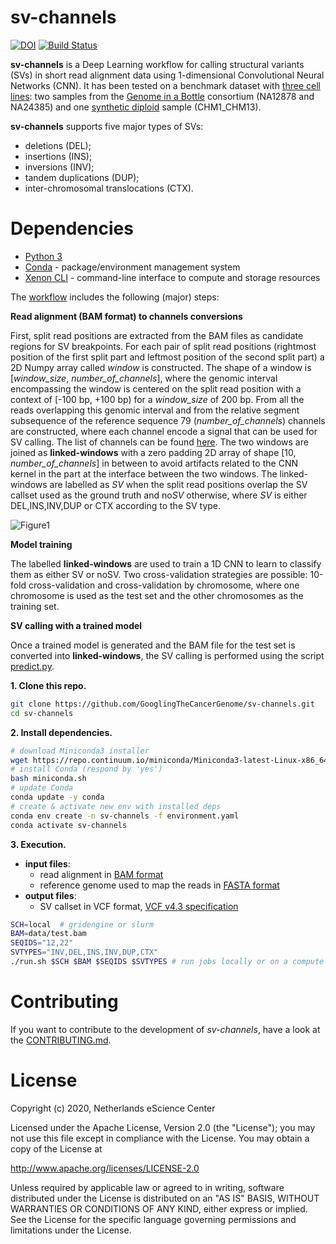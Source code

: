 # sv-channels

[![DOI](https://zenodo.org/badge/DOI/10.000/FIXME.svg)](https://doi.org/10.000/FIXME)
[![Build Status](https://travis-ci.org/GooglingTheCancerGenome/sv-channels.svg?branch=master)](https://travis-ci.org/GooglingTheCancerGenome/sv-channels)

**sv-channels** is a Deep Learning workflow for calling structural variants (SVs) in short read alignment data using 1-dimensional Convolutional Neural Networks (CNN). It has been tested on a benchmark dataset with [three cell lines](https://zenodo.org/record/4001614#.YCz4ixNKhlM): two samples from the [Genome in a Bottle](https://www.nist.gov/programs-projects/genome-bottle) consortium (NA12878 and NA24385) and one [synthetic diploid](https://www.nature.com/articles/s41592-018-0054-7) sample (CHM1_CHM13).

**sv-channels** supports five major types of SVs:
- deletions (DEL);
- insertions (INS);
- inversions (INV);
- tandem duplications (DUP);
- inter-chromosomal translocations (CTX).

# Dependencies

-   [Python 3](https://www.python.org/)
-   [Conda](https://conda.io/) - package/environment management system
-   [Xenon CLI](https://github.com/NLeSC/xenon-cli) - command-line interface to compute and storage resources

The [workflow](doc/sv-channels.svg) includes the following (major) steps:

**Read alignment (BAM format) to channels conversions**

First, split read positions are extracted from the BAM files as candidate regions for SV breakpoints. For each pair of split read positions (rightmost position of the first split part and leftmost position of the second split part) a 2D Numpy array called *window* is constructed. The shape of a window is [*window_size*, *number_of_channels*], where the genomic interval encompassing the window is centered on the split read position with a context of \[-100 bp, +100 bp\) for a *window_size* of 200 bp. From all the reads overlapping this genomic interval and from the relative segment subsequence of the reference sequence 79 (*number_of_channels*) channels are constructed, where each channel encode a signal that can be used for SV calling. The list of channels can be found [here](https://github.com/GooglingTheCancerGenome/sv-channels/blob/dev-merge/doc/channels_list.tsv). The two windows are joined as **linked-windows** with a zero padding 2D array of shape [10, *number_of_channels*] in between to avoid artifacts related to the CNN kernel in the part at the interface between the two windows. The linked-windows are labelled as *SV* when the split read positions overlap the SV callset used as the ground truth and no*SV* otherwise, where *SV* is either DEL,INS,INV,DUP or CTX according to the SV type.

![Figure1](https://github.com/GooglingTheCancerGenome/sv-channels/blob/dev-merge/doc/figure1.png)

**Model training**

The labelled **linked-windows** are used to train a 1D CNN to learn to classify them as either SV or noSV. Two cross-validation strategies are possible: 10-fold cross-validation and cross-validation by chromosome, where one chromosome is used as the test set and the other chromosomes as the training set.

**SV calling with a trained model**

Once a trained model is generated and the BAM file for the test set is converted into **linked-windows**, the SV calling is performed using the script [predict.py](https://github.com/GooglingTheCancerGenome/sv-channels/blob/dev-merge/scripts/genome_wide/predict.py).

**1. Clone this repo.**

```bash
git clone https://github.com/GooglingTheCancerGenome/sv-channels.git
cd sv-channels
```

**2. Install dependencies.**

```bash
# download Miniconda3 installer
wget https://repo.continuum.io/miniconda/Miniconda3-latest-Linux-x86_64.sh -O miniconda.sh
# install Conda (respond by 'yes')
bash miniconda.sh
# update Conda
conda update -y conda
# create & activate new env with installed deps
conda env create -n sv-channels -f environment.yaml
conda activate sv-channels
```

**3. Execution.**

-   **input files**:
    - read alignment in [BAM format](https://samtools.github.io/hts-specs/SAMv1.pdf)
    - reference genome used to map the reads in [FASTA format](https://blast.ncbi.nlm.nih.gov/Blast.cgi?CMD=Web&PAGE_TYPE=BlastDocs&DOC_TYPE=BlastHelp)
-   **output files**:
    - SV callset in VCF format, [VCF v4.3 specification](https://samtools.github.io/hts-specs/VCFv4.3.pdf)

```bash
SCH=local  # gridengine or slurm
BAM=data/test.bam
SEQIDS="12,22"
SVTYPES="INV,DEL,INS,INV,DUP,CTX"
./run.sh $SCH $BAM $SEQIDS $SVTYPES # run jobs locally or on a compute cluster
```

# Contributing

If you want to contribute to the development of _sv-channels_,
have a look at the [CONTRIBUTING.md](CONTRIBUTING.md).

# License

Copyright (c) 2020, Netherlands eScience Center

Licensed under the Apache License, Version 2.0 (the "License");
you may not use this file except in compliance with the License.
You may obtain a copy of the License at

http://www.apache.org/licenses/LICENSE-2.0

Unless required by applicable law or agreed to in writing, software
distributed under the License is distributed on an "AS IS" BASIS,
WITHOUT WARRANTIES OR CONDITIONS OF ANY KIND, either express or implied.
See the License for the specific language governing permissions and
limitations under the License.
